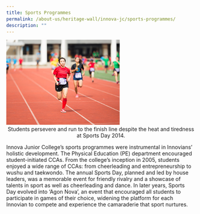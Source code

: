 ```yaml
---
title: Sports Programmes
permalink: /about-us/heritage-wall/innova-jc/sports-programmes/
description: ""
---
```

<img src="/images/innovajc8.jpg" style="width:60%">

<center>Students persevere and run to the finish line despite the heat and tiredness at Sports Day 2014.</center>

Innova Junior College’s sports programmes were instrumental in Innovians’ holistic development. The Physical Education (PE) department encouraged student-initiated CCAs. From the college’s inception in 2005, students enjoyed a wide range of CCAs: from cheerleading and entrepreneurship to wushu and taekwondo. The annual Sports Day, planned and led by house leaders, was a memorable event for friendly rivalry and a showcase of talents in sport as well as cheerleading and dance. In later years, Sports Day evolved into ‘Agon Nova’, an event that encouraged all students to participate in games of their choice, widening the platform for each Innovian to compete and experience the camaraderie that sport nurtures.